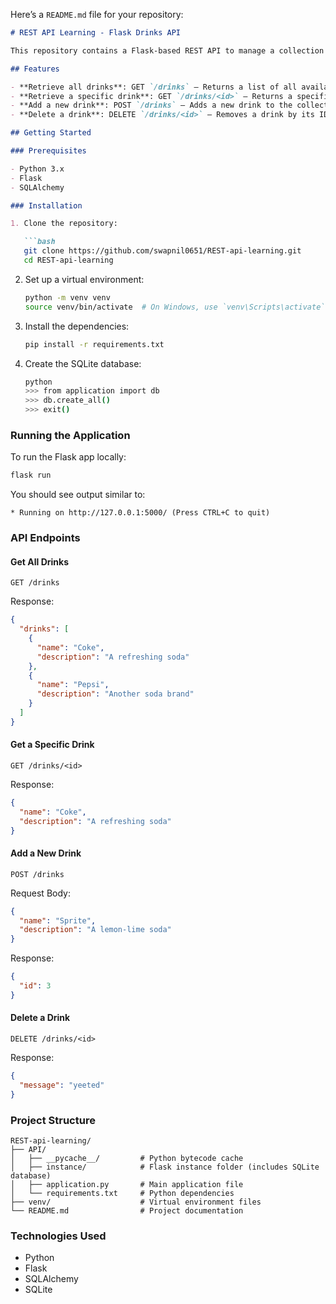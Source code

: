 Here’s a `README.md` file for your repository:

```markdown
# REST API Learning - Flask Drinks API

This repository contains a Flask-based REST API to manage a collection of drinks. The API demonstrates basic CRUD operations (Create, Read, Update, Delete) with an SQLite database using SQLAlchemy as the ORM (Object Relational Mapper).

## Features

- **Retrieve all drinks**: GET `/drinks` – Returns a list of all available drinks.
- **Retrieve a specific drink**: GET `/drinks/<id>` – Returns a specific drink based on its ID.
- **Add a new drink**: POST `/drinks` – Adds a new drink to the collection.
- **Delete a drink**: DELETE `/drinks/<id>` – Removes a drink by its ID from the collection.

## Getting Started

### Prerequisites

- Python 3.x
- Flask
- SQLAlchemy

### Installation

1. Clone the repository:

   ```bash
   git clone https://github.com/swapnil0651/REST-api-learning.git
   cd REST-api-learning
   ```

2. Set up a virtual environment:

   ```bash
   python -m venv venv
   source venv/bin/activate  # On Windows, use `venv\Scripts\activate`
   ```

3. Install the dependencies:

   ```bash
   pip install -r requirements.txt
   ```

4. Create the SQLite database:

   ```bash
   python
   >>> from application import db
   >>> db.create_all()
   >>> exit()
   ```

### Running the Application

To run the Flask app locally:

```bash
flask run
```

You should see output similar to:

```
* Running on http://127.0.0.1:5000/ (Press CTRL+C to quit)
```

### API Endpoints

#### Get All Drinks

```http
GET /drinks
```

Response:

```json
{
  "drinks": [
    {
      "name": "Coke",
      "description": "A refreshing soda"
    },
    {
      "name": "Pepsi",
      "description": "Another soda brand"
    }
  ]
}
```

#### Get a Specific Drink

```http
GET /drinks/<id>
```

Response:

```json
{
  "name": "Coke",
  "description": "A refreshing soda"
}
```

#### Add a New Drink

```http
POST /drinks
```

Request Body:

```json
{
  "name": "Sprite",
  "description": "A lemon-lime soda"
}
```

Response:

```json
{
  "id": 3
}
```

#### Delete a Drink

```http
DELETE /drinks/<id>
```

Response:

```json
{
  "message": "yeeted"
}
```

### Project Structure

```
REST-api-learning/
├── API/
│   ├── __pycache__/         # Python bytecode cache
│   ├── instance/            # Flask instance folder (includes SQLite database)
│   ├── application.py       # Main application file
│   └── requirements.txt     # Python dependencies
├── venv/                    # Virtual environment files
└── README.md                # Project documentation
```

### Technologies Used

- Python
- Flask
- SQLAlchemy
- SQLite

